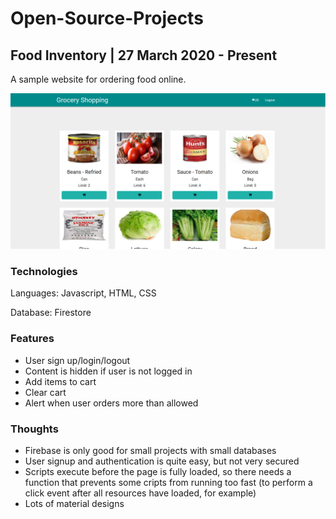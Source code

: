 # Open-Source-Projects
## Food Inventory | 27 March 2020 -  Present

A sample website for ordering food online.



![alt text](https://github.com/tchu1997/Open-Source-Projects/blob/master/Food%20Inventory/img/index.PNG)

### Technologies

Languages: Javascript, HTML, CSS

Database: Firestore

### Features
- User sign up/login/logout
- Content is hidden if user is not logged in
- Add items to cart
- Clear cart
- Alert when user orders more than allowed

### Thoughts
- Firebase is only good for small projects with small databases
- User signup and authentication is quite easy, but not very secured
- Scripts execute before the page is fully loaded, so there needs a function that prevents some cripts from running too fast (to perform a click event after all resources have loaded, for example)
- Lots of material designs
